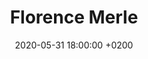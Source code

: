 ---
layout: event
title:  "Florence Merle"
date:   2020-05-31 18:00:00 +0200
month: mai-2020
tarif: 5€
---